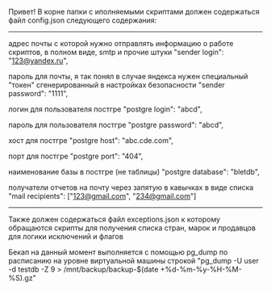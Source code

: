 Привет!
В корне папки с иполняемыми скриптами должен содержаться файл config.json следующего содержания:

-----

адрес почты с которой нужно отправлять информацию о работе скриптов, в полном виде, smtp и прочие штуки 
"sender login": "123@yandex.ru",

пароль для почты, я так понял в случае яндекса нужен специальный "токен" сгенерированный в настройках безопасности
"sender password": "1111",

логин для пользователя постгре
"postgre login": "abcd",

пароль для пользователя постгре
"postgre password": "abcd",

хост для постгре
"postgre host": "abc.cde.com",

порт для постгре
"postgre port": "404",

наименование базы в постгре (не таблицы)
"postgre database": "bletdb",

получатели отчетов на почту через запятую в кавычках в виде списка
"mail recipients": ["123@gmail.com", "234@gmail.com"]

------

Также должен содержаться файл exceptions.json к которому обращаются скрипты для получения списка стран, марок и продавцов для логики исключений и флагов

Бекап на данный момент выполняется с помощью pg_dump по расписанию на уровне виртуальной машины строкой "pg_dump -U user -d testdb -Z 9 > /mnt/backup/backup-$(date +%d-%m-%y-%H-%M-%S).gz"
